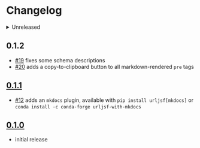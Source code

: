 # Changelog

<details>
<summary>Unreleased</summary>

## 0.1.3

- [#27] fixes errant `idPrefix` relying on a hard-coded form key
- [#27] accepts a file for `props`
- [#27] adds in-development builds with `rattler-build`, published on ReadTheDocs

[#27]: https://github.com/deathbeds/urljsf/pull/27

</details>

## 0.1.2

- [#19] fixes some schema descriptions
- [#20] adds a copy-to-clipboard button to all markdown-rendered `pre` tags

[#19]: https://github.com/deathbeds/urljsf/pull/19
[#20]: https://github.com/deathbeds/urljsf/pull/20

## [0.1.1](https://github.com/deathbeds/urljsf/releases/tag/v0.1.1)

- [#12] adds an `mkdocs` plugin, available with `pip install urljsf[mkdocs]` or
  `conda install -c conda-forge urljsf-with-mkdocs`

[#12]: https://github.com/deathbeds/urljsf/pull/12

## [0.1.0](https://github.com/deathbeds/urljsf/releases/tag/v0.1.0)

- initial release
